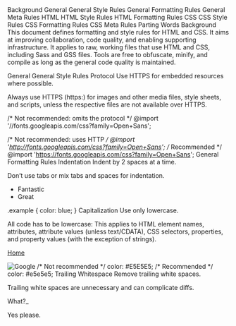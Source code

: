 ## 
Background
General
General Style Rules
General Formatting Rules
General Meta Rules
HTML
HTML Style Rules
HTML Formatting Rules
CSS
CSS Style Rules
CSS Formatting Rules
CSS Meta Rules
Parting Words
Background
This document defines formatting and style rules for HTML and CSS. It aims at improving collaboration, code quality, and enabling supporting infrastructure. It applies to raw, working files that use HTML and CSS, including Sass and GSS files. Tools are free to obfuscate, minify, and compile as long as the general code quality is maintained.

General
General Style Rules
Protocol
Use HTTPS for embedded resources where possible.

Always use HTTPS (https:) for images and other media files, style sheets, and scripts, unless the respective files are not available over HTTPS.

<!-- Not recommended: omits the protocol -->
<script src="//ajax.googleapis.com/ajax/libs/jquery/3.4.0/jquery.min.js"></script>

<!-- Not recommended: uses HTTP -->
<script src="http://ajax.googleapis.com/ajax/libs/jquery/3.4.0/jquery.min.js"></script>
<!-- Recommended -->
<script src="https://ajax.googleapis.com/ajax/libs/jquery/3.4.0/jquery.min.js"></script>
/* Not recommended: omits the protocol */
@import '//fonts.googleapis.com/css?family=Open+Sans';

/* Not recommended: uses HTTP */
@import 'http://fonts.googleapis.com/css?family=Open+Sans';
/* Recommended */
@import 'https://fonts.googleapis.com/css?family=Open+Sans';
General Formatting Rules
Indentation
Indent by 2 spaces at a time.

Don’t use tabs or mix tabs and spaces for indentation.

<ul>
  <li>Fantastic
  <li>Great
</ul>
.example {
  color: blue;
}
Capitalization
Use only lowercase.

All code has to be lowercase: This applies to HTML element names, attributes, attribute values (unless text/CDATA), CSS selectors, properties, and property values (with the exception of strings).

<!-- Not recommended -->
<A HREF="/">Home</A>
<!-- Recommended -->
<img src="google.png" alt="Google">
/* Not recommended */
color: #E5E5E5;
/* Recommended */
color: #e5e5e5;
Trailing Whitespace
Remove trailing white spaces.

Trailing white spaces are unnecessary and can complicate diffs.

<!-- Not recommended -->
<p>What?_
<!-- Recommended -->
<p>Yes please.
